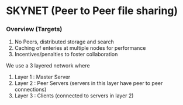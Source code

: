 # SKYNET (Peer to Peer file sharing)
### Overview (Targets)
1. No Peers, distributed storage and search
2. Caching of enteries at multiple nodes for performance
3. Incentives/penalties to foster collaboration 

We use a 3 layered network where

1. Layer 1 : Master Server
2. Layer 2 : Peer Servers (servers in this layer have peer to peer connections)
3. Layer 3 : Clients (connected to servers in layer 2)




